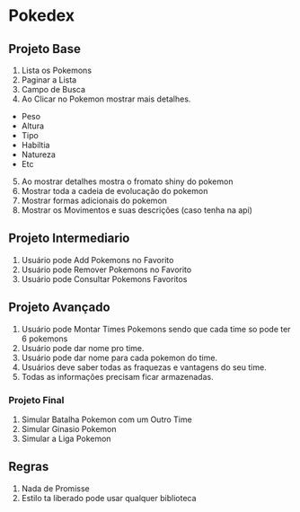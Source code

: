 # Pokedex

## Projeto Base

1. Lista os Pokemons
2. Paginar a Lista
3. Campo de Busca
4. Ao Clicar no Pokemon mostrar mais detalhes.
  - Peso
  - Altura
  - Tipo
  - Habiltia
  - Natureza
  - Etc
5. Ao mostrar detalhes mostra o fromato shiny do pokemon
6. Mostrar toda a cadeia de evolucação do pokemon
7. Mostrar formas adicionais do pokemon
8. Mostrar os Movimentos e suas descrições (caso tenha na api)

## Projeto Intermediario

1. Usuário pode Add Pokemons no Favorito
2. Usuário pode Remover Pokemons no Favorito
3. Usuário pode Consultar Pokemons Favoritos

## Projeto Avançado

1. Usuário pode Montar Times Pokemons sendo que cada time so pode ter 6 pokemons
2. Usuário pode dar nome pro time.
3. Usuário pode dar nome para cada pokemon do time.
4. Usuários deve saber todas as fraquezas e vantagens do seu time.
5. Todas as informações precisam ficar armazenadas.

### Projeto Final

1. Simular Batalha Pokemon com um Outro Time
2. Simular Ginasio Pokemon
3. Simular a Liga Pokemon

## Regras

1. Nada de Promisse
2. Estilo ta liberado pode usar qualquer biblioteca
